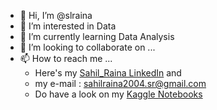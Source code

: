 - 👋 Hi, I’m @slraina
- 👀 I’m interested in Data 
- 🌱 I’m currently learning Data Analysis
- 💞️ I’m looking to collaborate on ...
- 📫 How to reach me ... 
    - Here's my [Sahil_Raina LinkedIn](https://www.linkedin.com/in/sahilrainab/) and 
    - my e-mail : sahilraina2004.sr@gmail.com
    - Do have a look on my [Kaggle Notebooks](https://www.kaggle.com/sahillyraina)

<!---
slraina/slraina is a ✨ special ✨ repository because its `README.md` (this file) appears on your GitHub profile.
You can click the Preview link to take a look at your changes.
--->
